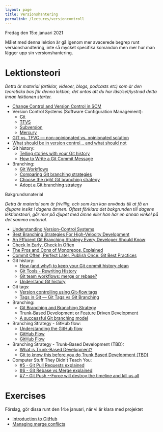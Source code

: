 ```yaml
---
layout: page
title: Versionshantering
permalink: /lectures/versioncontroll
---
```


Fredag den 15:e januari 2021

Målet med denna lektion är gå igenom mer avacerede begrep runt versionshandtering, inte så mycket specifika komandon men mer hur man lägger upp sin versionshantering.

# Lektionsteori
*Detta är material (artiklar, videoer, blogs, podcasts etc) som är den teoretiska bas för denna lektion, det antas att du har läst/set/lystnad detta innan lektionen starter.*

* [Change Control and Version Control in SCM](https://www.ques10.com/p/8351/change-control-and-version-control-in-scm-1/)
* Version Control Systems (Software Configuration Management):
    * [Git](https://git-scm.com/)
    * [TFVS](https://docs.microsoft.com/en-us/azure/devops/repos/tfvc/what-is-tfvc?view=azure-devops)
    * [Subversion](http://subversion.apache.org/)
    * [Mercury](https://www.mercurial-scm.org/)
* [GIT vs. TFVC — non-opinionated vs. opinionated solution](https://medium.com/@Mareks_082/git-vs-tfs-non-opinionated-vs-opinionated-solution-bb3eeb56acd0)
* [What should be in version control… and what should not](https://hackernoon.com/what-should-be-in-version-control-d5f16e9a2bf2)
* Git history:
    * [Telling stories with your Git history](https://www.futurelearn.com/info/blog/telling-stories-with-your-git-history)
    * [How to Write a Git Commit Message](https://chris.beams.io/posts/git-commit/)
* Branching:
    * [Git Workflows](https://blog.programster.org/git-workflows)
    * [Comparing Git branching strategies](https://dev.to/arbitrarybytes/comparing-git-branching-strategies-dl4)
    * [Choose the right Git branching strategy](https://www.creativebloq.com/web-design/choose-right-git-branching-strategy-121518344)
    * [Adopt a Git branching strategy](https://docs.microsoft.com/en-us/azure/devops/repos/git/git-branching-guidance?view=azure-devops)

<detalis>
<summary>Bakgrundsmaterial</summary>

*Detta är material som är frivillig, och som kan kan används till at få en djupare insikt i dagens ämnen. Oftast förklara det bakgrunden till dagens lektionsteori, går mer på djupet med ämne eller han har en annan vinkel på det samma material.*

* [Understanding Version-Control Systems](http://www.catb.org/~esr/writings/version-control/version-control.html)
* [Best Branching Strategies For High-Velocity Development](https://www.perforce.com/blog/vcs/best-branching-strategies-high-velocity-development)
* [An Efficient Git Branching Strategy Every Developer Should Know](https://medium.com/better-programming/efficient-git-branching-strategy-every-developer-should-know-f1034b1ba041)
* [Check In Early, Check In Often](https://blog.codinghorror.com/check-in-early-check-in-often/)
* [The Pros and Cons of Monorepos, Explained](https://medium.com/better-programming/the-pros-and-cons-monorepos-explained-f86c998392e1)
* [Commit Often, Perfect Later, Publish Once: Git Best Practices](https://sethrobertson.github.io/GitBestPractices/)
* Git history:
    * [How (and why!) to keep your Git commit history clean](https://about.gitlab.com/blog/2018/06/07/keeping-git-commit-history-clean/)
    * [Git Tools - Rewriting History](http://git-scm.com/book/en/v2/Git-Tools-Rewriting-History)
    * [Git team workflows: merge or rebase?](https://www.atlassian.com/git/articles/git-team-workflows-merge-or-rebase)
    * [Understand Git history](https://docs.microsoft.com/en-us/azure/devops/learn/git/understand-git-history)
* Git tags:
    * [Version controlling using Git-flow tags](https://medium.com/tensult/version-controlling-using-git-flow-tags-57b34c1d6a71)
    * [Tags in Git — Git Tags vs Git Branching](https://sarakhandaker.medium.com/tags-in-git-git-tags-vs-git-branching-c8aa03723c14)
* Branching:
    * [Git Branching and Branching Strategy](https://dev.to/preethamsathyamurthy/git-branching-and-branching-strategy-4mci)
    * [Trunk-Based Development or Feature Driven Development](https://www.perforce.com/blog/vcs/trunk-based-development-or-feature-driven-development)
    * [A successful Git branching model](https://nvie.com/posts/a-successful-git-branching-model/)
* Branching Strategy - GitHub flow:
    * [Understanding the GitHub flow](https://guides.github.com/introduction/flow/)
    * [GitHub Flow](https://githubflow.github.io/)
    * [GitHub Flow](http://scottchacon.com/2011/08/31/github-flow.html)
* Branching Strategy - Trunk-Based Development (TBD):
    * [What is Trunk-Based Development?](https://paulhammant.com/2013/04/05/what-is-trunk-based-development/)
    * [Git to know this before you do Trunk Based Development (TBD)](https://medium.com/factualopinions/git-to-know-this-before-you-do-trunk-based-development-tbd-476bc8a7c22f)
* Computer Stuff They Didn't Teach You:
    * [#5 - Git Pull Requests explained](https://www.youtube.com/watch?v=Mfz8NQncwiQ)
    * [#6 - Git Rebase vs Merge explained](https://www.youtube.com/watch?v=hae9zg0-sZY)
    * [#7 - Git Push --Force will destroy the timeline and kill us all](https://www.youtube.com/watch?v=dgOpnebZkRo)
</details>

# Exercises
Förslag, gör dissa runt den 14:e januari, när vi är klara med projektet 
* [Introduction to GitHub](https://lab.github.com/githubtraining/introduction-to-github)
* [Managing merge conflicts](https://lab.github.com/githubtraining/managing-merge-conflicts)
